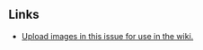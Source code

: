 ## Links
* [Upload images in this issue for use in the wiki.](https://github.com/aicore/phoenix/issues/126)